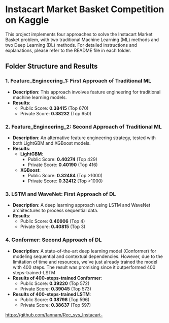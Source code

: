 # Instacart Market Basket Competition on Kaggle

This project implements four approaches to solve the Instacart Market Basket problem, with two traditional Machine Learning (ML) methods and two Deep Learning (DL) methods. For detailed instructions and explanations, please refer to the README file in each folder.

## Folder Structure and Results

### 1. **Feature_Engineering_1**: First Approach of Traditional ML
- **Description**: This approach involves feature engineering for traditional machine learning models.
- **Results**:
  - Public Score: **0.38415** (Top 670)
  - Private Score: **0.38232** (Top 650)

### 2. **Feature_Engineering_2**: Second Approach of Traditional ML
- **Description**: An alternative feature engineering strategy, tested with both LightGBM and XGBoost models.
- **Results**:
  - **LightGBM**:
    - Public Score: **0.40274** (Top 429)
    - Private Score: **0.40190** (Top 416)
  - **XGBoost**:
    - Public Score: **0.32484** (Top >1000)
    - Private Score: **0.32412** (Top >1000)

### 3. **LSTM and WaveNet**: First Approach of DL
- **Description**: A deep learning approach using LSTM and WaveNet architectures to process sequential data.
- **Results**:
  - Public Score: **0.40906** (Top 4)
  - Private Score: **0.40815** (Top 3)

### 4. **Conformer**: Second Approach of DL
- **Description**: A state-of-the-art deep learning model (Conformer) for modeling sequential and contextual dependencies. However, due to the limitation of time and resources, we've just already trained the model with 400 steps. The result was promising since it outperformed 400 steps-trained-LSTM 
- **Results of 400-steps-trained Conformer**:
  - Public Score: **0.39220** (Top 572)
  - Private Score: **0.39045** (Top 573)
- **Results of 400-steps-trained LSTM**:
  - Public Score: **0.38796** (Top 596)
  - Private Score: **0.38637** (Top 597)


https://github.com/fannam/Rec_sys_Instacart-
